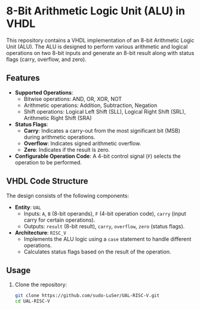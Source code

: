 # 8-Bit Arithmetic Logic Unit (ALU) in VHDL

This repository contains a VHDL implementation of an 8-bit Arithmetic Logic Unit (ALU). The ALU is designed to perform various arithmetic and logical operations on two 8-bit inputs and generate an 8-bit result along with status flags (carry, overflow, and zero).

## Features
- **Supported Operations**:
  - Bitwise operations: AND, OR, XOR, NOT
  - Arithmetic operations: Addition, Subtraction, Negation
  - Shift operations: Logical Left Shift (SLL), Logical Right Shift (SRL), Arithmetic Right Shift (SRA)
- **Status Flags**:
  - **Carry**: Indicates a carry-out from the most significant bit (MSB) during arithmetic operations.
  - **Overflow**: Indicates signed arithmetic overflow.
  - **Zero**: Indicates if the result is zero.
- **Configurable Operation Code**: A 4-bit control signal (`F`) selects the operation to be performed.

## VHDL Code Structure
The design consists of the following components:
- **Entity**: `UAL`
  - Inputs: `A`, `B` (8-bit operands), `F` (4-bit operation code), `carry` (input carry for certain operations).
  - Outputs: `result` (8-bit result), `carry`, `overflow`, `zero` (status flags).
- **Architecture**: `RISC_V`
  - Implements the ALU logic using a `case` statement to handle different operations.
  - Calculates status flags based on the result of the operation.

## Usage
1. Clone the repository:
   ```bash
   git clone https://github.com/sudo-LuSer/UAL-RISC-V.git
   cd UAL-RISC-V
